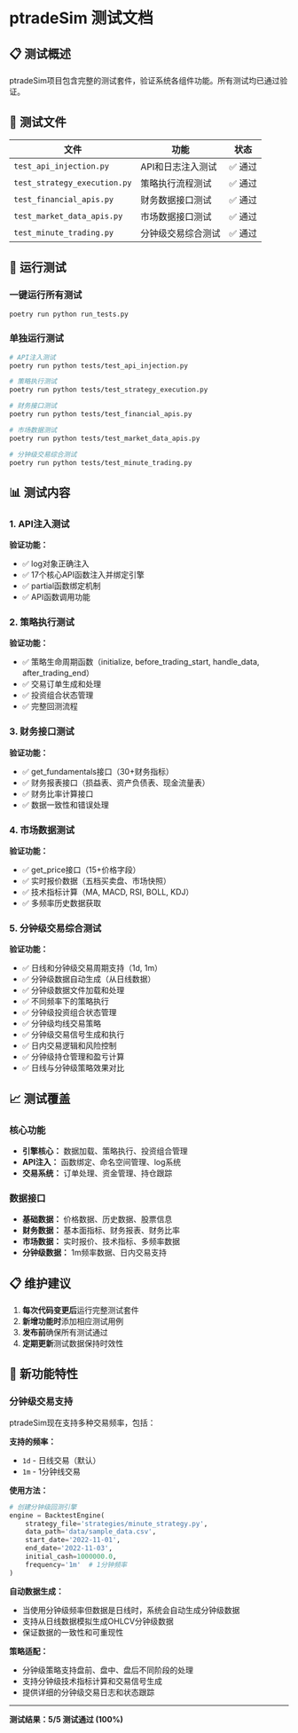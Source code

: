 # ptradeSim 测试文档

## 📋 测试概述

ptradeSim项目包含完整的测试套件，验证系统各组件功能。所有测试均已通过验证。

## 🧪 测试文件

| 文件 | 功能 | 状态 |
|------|------|------|
| `test_api_injection.py` | API和日志注入测试 | ✅ 通过 |
| `test_strategy_execution.py` | 策略执行流程测试 | ✅ 通过 |
| `test_financial_apis.py` | 财务数据接口测试 | ✅ 通过 |
| `test_market_data_apis.py` | 市场数据接口测试 | ✅ 通过 |
| `test_minute_trading.py` | 分钟级交易综合测试 | ✅ 通过 |

## 🚀 运行测试

### 一键运行所有测试
```bash
poetry run python run_tests.py
```

### 单独运行测试
```bash
# API注入测试
poetry run python tests/test_api_injection.py

# 策略执行测试
poetry run python tests/test_strategy_execution.py

# 财务接口测试
poetry run python tests/test_financial_apis.py

# 市场数据测试
poetry run python tests/test_market_data_apis.py

# 分钟级交易综合测试
poetry run python tests/test_minute_trading.py
```

## 📊 测试内容

### 1. API注入测试
**验证功能：**
- ✅ log对象正确注入
- ✅ 17个核心API函数注入并绑定引擎
- ✅ partial函数绑定机制
- ✅ API函数调用功能

### 2. 策略执行测试
**验证功能：**
- ✅ 策略生命周期函数（initialize, before_trading_start, handle_data, after_trading_end）
- ✅ 交易订单生成和处理
- ✅ 投资组合状态管理
- ✅ 完整回测流程

### 3. 财务接口测试
**验证功能：**
- ✅ get_fundamentals接口（30+财务指标）
- ✅ 财务报表接口（损益表、资产负债表、现金流量表）
- ✅ 财务比率计算接口
- ✅ 数据一致性和错误处理

### 4. 市场数据测试
**验证功能：**
- ✅ get_price接口（15+价格字段）
- ✅ 实时报价数据（五档买卖盘、市场快照）
- ✅ 技术指标计算（MA, MACD, RSI, BOLL, KDJ）
- ✅ 多频率历史数据获取

### 5. 分钟级交易综合测试
**验证功能：**
- ✅ 日线和分钟级交易周期支持（1d, 1m）
- ✅ 分钟级数据自动生成（从日线数据）
- ✅ 分钟级数据文件加载和处理
- ✅ 不同频率下的策略执行
- ✅ 分钟级投资组合状态管理
- ✅ 分钟级均线交易策略
- ✅ 分钟级交易信号生成和执行
- ✅ 日内交易逻辑和风险控制
- ✅ 分钟级持仓管理和盈亏计算
- ✅ 日线与分钟级策略效果对比

## 📈 测试覆盖

### 核心功能
- **引擎核心：** 数据加载、策略执行、投资组合管理
- **API注入：** 函数绑定、命名空间管理、log系统
- **交易系统：** 订单处理、资金管理、持仓跟踪

### 数据接口
- **基础数据：** 价格数据、历史数据、股票信息
- **财务数据：** 基本面指标、财务报表、财务比率
- **市场数据：** 实时报价、技术指标、多频率数据
- **分钟级数据：** 1m频率数据、日内交易支持

## 📋 维护建议

1. **每次代码变更后**运行完整测试套件
2. **新增功能时**添加相应测试用例
3. **发布前**确保所有测试通过
4. **定期更新**测试数据保持时效性

## 🚀 新功能特性

### 分钟级交易支持
ptradeSim现在支持多种交易频率，包括：

**支持的频率：**
- `1d` - 日线交易（默认）
- `1m` - 1分钟线交易

**使用方法：**
```python
# 创建分钟级回测引擎
engine = BacktestEngine(
    strategy_file='strategies/minute_strategy.py',
    data_path='data/sample_data.csv',
    start_date='2022-11-01',
    end_date='2022-11-03',
    initial_cash=1000000.0,
    frequency='1m'  # 1分钟频率
)
```

**自动数据生成：**
- 当使用分钟级频率但数据是日线时，系统会自动生成分钟级数据
- 支持从日线数据模拟生成OHLCV分钟级数据
- 保证数据的一致性和可重现性

**策略适配：**
- 分钟级策略支持盘前、盘中、盘后不同阶段的处理
- 支持分钟级技术指标计算和交易信号生成
- 提供详细的分钟级交易日志和状态跟踪

---

**测试结果：5/5 测试通过 (100%)**
